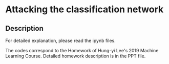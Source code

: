 # Attacking the classification network

## Description

For detailed explanation, please read the ipynb files.

The codes correspond to the Homework of Hung-yi Lee's 2019 Machine Learning Course. Detailed homework description is in the PPT file.







